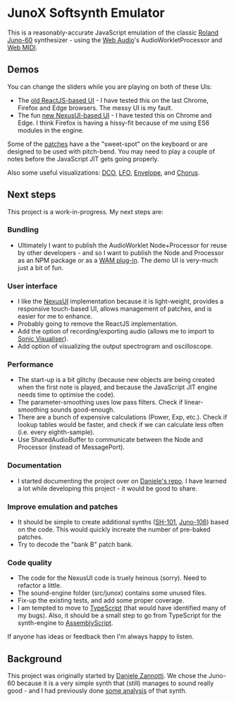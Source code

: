 # JunoX Softsynth Emulator

This is a reasonably-accurate JavaScript emulation of the classic [Roland Juno-60](https://en.wikipedia.org/wiki/Roland_Juno-60) synthesizer - using the [Web Audio](https://www.w3.org/TR/webaudio/)'s AudioWorkletProcessor and [Web MIDI](https://www.w3.org/TR/webmidi/).

## Demos

You can change the sliders while you are playing on both of these UIs:

- The [old ReactJS-based UI](https://pendragon-andyh.github.io/junox/dist/index.html) - I have tested this on the last Chrome, Firefox and Edge browsers. The messy UI is my fault.
- The fun [new NexusUI-based UI](https://pendragon-andyh.github.io/junox/demo/juno60-nexusUI.html) - I have tested this on Chrome and Edge. I think Firefox is having a hissy-fit because of me using ES6 modules in the engine.

Some of the [patches](https://www.synthmania.com/juno-60.htm) have a the "sweet-spot" on the keyboard or are designed to be used with pitch-bend. You may need to play a couple of notes before the JavaScript JIT gets going properly.

Also some useful visualizations: [DCO](https://pendragon-andyh.github.io/junox/demo/juno60-dco.html),
[LFO](https://pendragon-andyh.github.io/junox/demo/juno60-lfo.html),
[Envelope](https://pendragon-andyh.github.io/junox/demo/juno60-envelope.html), and
[Chorus](https://pendragon-andyh.github.io/junox/demo/juno60-chorus.html).

## Next steps

This project is a work-in-progress. My next steps are:

### Bundling

- Ultimately I want to publish the AudioWorklet Node+Processor for reuse by other developers - and so I want to publish the Node and Processor as an NPM package or as a [WAM plug-in](https://www.webaudiomodules.org/). The demo UI is very-much just a bit of fun.

### User interface

- I like the [NexusUI](http://nexus-js.github.io/ui/) implementation because it is light-weight, provides a responsive touch-based UI, allows management of patches, and is easier for me to enhance.
- Probably going to remove the ReactJS implementation.
- Add the option of recording/exporting audio (allows me to import to [Sonic Visualiser](https://www.sonicvisualiser.org/)).
- Add option of visualizing the output spectrogram and oscilloscope.

### Performance

- The start-up is a bit glitchy (because new objects are being created when the first note is played, and because the JavaScript JIT engine needs time to optimise the code).
- The parameter-smoothing uses low pass filters. Check if linear-smoothing sounds good-enough.
- There are a bunch of expensive calculations (Power, Exp, etc.). Check if lookup tables would be faster, and check if we can calculate less often (i.e. every eighth-sample).
- Use SharedAudioBuffer to communicate between the Node and Processor (instead of MessagePort).

### Documentation

- I started documenting the project over on [Daniele's repo](https://github.com/dzannotti/junox/wiki). I have learned a lot while developing this project - it would be good to share.

### Improve emulation and patches

- It should be simple to create additional synths ([SH-101](https://en.wikipedia.org/wiki/Roland_SH-101[), [Juno-106](https://en.wikipedia.org/wiki/Roland_Juno-106)) based on the code. This would quickly increate the number of pre-baked patches.
- Try to decode the "bank B" patch bank.

### Code quality

- The code for the NexusUI code is truely heinous (sorry). Need to refactor a little.
- The sound-engine folder (src/junox) contains some unused files.
- Fix-up the existing tests, and add some proper coverage.
- I am tempted to move to [TypeScript](https://www.typescriptlang.org/) (that would have identified many of my bugs). Also, it should be a small step to go from TypeScript for the synth-engine to [AssemblyScript](https://assemblyscript.org/).

If anyone has ideas or feedback then I'm always happy to listen.

## Background

This project was originally started by [Daniele Zannotti](https://github.com/dzannotti/junox). We chose the Juno-60 because it is a very simple synth that (still) manages to sound really good - and I had previously done [some analysis](https://github.com/pendragon-andyh/Juno60) of that synth.
